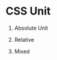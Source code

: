 # CSS Unit

1. Absolute Unit
<!-- px	pixels (1px = 1/96th of 1in) -->
<!-- cm	centimeters -->
<!-- mm	millimeters -->
<!-- in	inches (1in = 96px = 2.54cm) -->
<!-- pt	points (1pt = 1/72 of 1in) -->
<!-- pc	picas (1pc = 12 pt) -->

2. Relative
   
 <!-- em -->
 <!-- rem -->
 <!-- vh -->
 <!-- vw -->
 <!-- % -->

 3. Mixed



